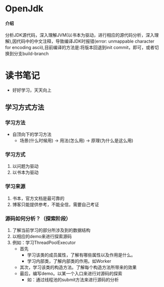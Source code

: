 # OpenJdk

#### 介绍
分析JDK源代码，深入理解JVM(以书本为驱动，进行相应的源代码分析，深入理解),因代码中的中文注释，导致编译JDK时报错(error: unmappable character for encoding ascii),目前编译的方法是:将版本回退到init commit，即可，或者切换到分支build-branch

# 读书笔记
+ 好好学习，天天向上

## 学习方式方法
### 学习方法
+ 自顶向下的学习方法
   - 场景(什么时候用) -> 用法(怎么用) -> 原理(为什么是这么用)

### 学习方式
1. 以问题为驱动
2. 以书本为驱动

### 学习来源
1. 书本，官方文档是最可靠的
2. 博客只能提供参考，不能全信，需要自己考证

### 源码如何分析？（探索阶段）
1. 了解当前学习的部分所涉及到的数据结构
2. 以相应的demo来进行探索源码
3. 例如：学习ThreadPoolExecutor
   + 首先 
       - 学习该类的成员属性，了解有哪些属性以及作用是什么。
       - 学习内部类，了解内部类的作用。如Worker
   + 其次，学习该类的构造方法。了解每个构造方法所带来的效果
   + 最后，编写demo。以某一个入口来进行对源码的探索
      - 如：通过线程池的submit方法来进行源码的分析
